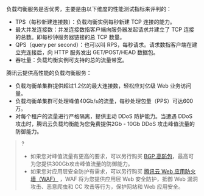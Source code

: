 负载均衡服务是否优秀，主要是由以下维度的性能测试指标来评判的：
- TPS（每秒新建连接数）：负载均衡实例每秒新建 TCP 连接的能力。
- 最大并发连接数：并发连接数指客户端向服务器发起请求并建立了 TCP 连接的总数。即每秒钟服务器链接的总 TCP 数量。
- QPS（query per second）：也可以叫 RPS，每秒请求。请求数指客户端在建立完连接后，向 HTTP 服务发出 GET/POST/HEAD 数据包。
- 吞吐量：负载均衡实例可支持的总的流量带宽。

腾讯云提供高性能的负载均衡服务：
- 负载均衡单集群提供超过1.2亿的最大连接数，轻松应对亿级 Web 业务访问量。
- 负载均衡单集群可处理峰值40Gb/s的流量，每秒处理包量（PPS）可达600万。
- 对每个租户的流量进行严格隔离，提供主动 DDoS 防护能力。当遭遇 DDoS 攻击时，腾讯云负载均衡能为您免费提供2Gb - 10Gb DDoS 攻击峰值流量的防御能力。

>? 
> - 如果您对峰值流量有更高的要求，可以另行购买 [BGP 高防包](https://cloud.tencent.com/product/ddos-bgp)，最高可为您提供300Gb攻击峰值流量的防御能力。
> - 如果您对应用层安全防护有需求，可以另行购买 [腾讯云 Web 应用防火墙（WAF）](https://cloud.tencent.com/product/waf)  ，WAF 将为您提供应用层 Web 安全防护，抵御 Web 漏洞攻击、恶意爬虫和 CC 攻击等行为，保护网站和 Web 应用安全。 
